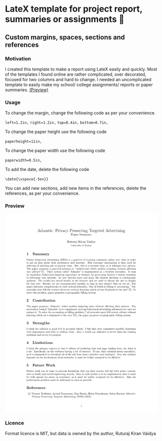 <!DOCTYPE html>
<html>
  <head>
    <h1>LateX template for project report, summaries or assignments 📝</h1>
    <h2>Custom margins, spaces, sections and references</h2>
  </head>
  <body>
    <h3>Motivation</h3>
    <p>I created this template to make a report using LateX easily and quickly. Most of the templates I found online are rather complicated, over decorated, focused for two columns and hard to change. I needed an uncomplicated template to easily make my school/ college assignments/ reports or paper summaries. <a href="#preview">(Preview)</a></p>
    <h3>Usage</h3>
    <p>To change the margin, change the following code as per your convenience.</p>
    <code>left=1.2in,</code>
    <code>right=1.2in,</code>
    <code>top=0.4in,</code>
    <code>bottom=0.7in,</code></br>
    <p>To change the paper height use the following code</p>
    <code>paperheight=11in,</code></br>
    <p>To change the paper width use the following code</p>
    <code>paperwidth=8.5in,</code></br>
    <p>To add the date, delete the following code</p>
    <code>\date{\vspace{-5ex}}</code></br>
    <p>You can add new sections, add new items in the references, delete the references, as per your convenience.</p>
    <h3 id="preview">Preview</h3>
    <img src="/report.png" alt="Project report/ summary preview"/>
    <h3>Licence</h3>
    <p>Format licence is MIT, but data is owned by the author, Ruturaj Kiran Vaidya</p>
  </body>
</html>
